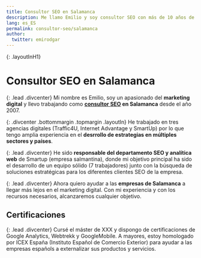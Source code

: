 ```yaml
---
title: Consultor SEO en Salamanca
description: Me llamo Emilio y soy consultor SEO con más de 10 años de experiencia en estrategias digitales.
lang: es_ES
permalink: consultor-seo/salamanca
author:
  twitter: emirodgar
---
```

{: .layoutInH1}
# Consultor SEO en Salamanca

{: .lead .divcenter}
Mi nombre es Emilio, soy un apasionado del **marketing digital** y llevo trabajando como **[consultor SEO](https://emirodgar.com/consultor-seo/) en Salamanca** desde el año 2007.

{: .divcenter .bottommargin .topmargin .layoutIn}
He trabajado en tres agencias digitales (Traffic4U, Internet Advantage y SmartUp) por lo que tengo amplia experiencia en el **desrrollo de estrategias en múltiples sectores y países**. 

{: .lead .divcenter}
He sido **responsable del departamento SEO y analítica web** de Smartup (empresa salmantina), donde mi objetivo principal ha sido el desarrollo de un equipo sólido (7 trabajadores) junto con la búsqueda de soluciones estratégicas para los diferentes clientes SEO de la empresa.

{: .lead .divcenter}
Ahora quiero ayudar a las **empresas de Salamanca** a llegar más lejos en el marketing digital. Con mi experiencia y con los recursos necesarios, alcanzaremos cualquier objetivo.

## Certificaciones

{: .lead .divcenter}
Cursé el máster de XXX y dispongo de certificaciones de Google Analytics, Webtrekk y GoogleMobile. A mayores, estoy homologado por ICEX España (Instituto Español de Comercio Exterior) para ayudar a las empresas españols a externalizar sus productos y servicios.
